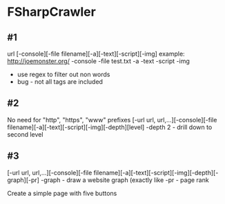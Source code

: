 # FSharpCrawler
## #1 ##

url [-console][-file filename][-a][-text][-script][-img]
example: http://joemonster.org/ -console -file test.txt -a -text -script -img
- use regex to filter out non words
- bug - not all tags are included

## #2 ##
No need for "http", "https", "www" prefixes
[-url url, url,...][-console][-file filename][-a][-text][-script][-img][-depth][level]
-depth 2 - drill down to second level

## #3 ##
[-url url, url,...][-console][-file filename][-a][-text][-script][-img][-depth][-graph][-pr]
-graph - draw a website graph (exactly like 
-pr - page rank

Create a simple page with five buttons
